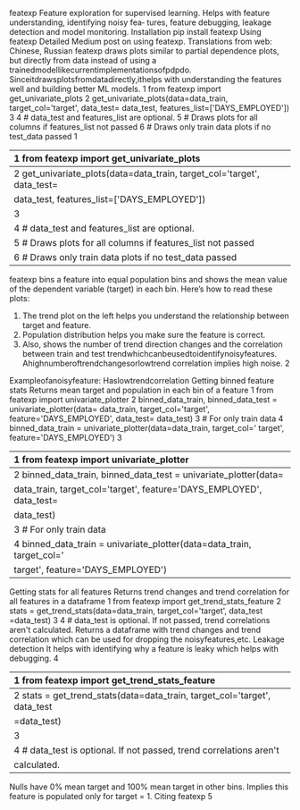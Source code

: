 featexp
Feature exploration for supervised learning. Helps with feature understanding, identifying noisy fea‑
tures, feature debugging, leakage detection and model monitoring.
Installation
pip install featexp
Using featexp
Detailed Medium post on using featexp. Translations from web: Chinese, Russian
featexp draws plots similar to partial dependence plots, but directly from data instead of using a
trainedmodellikecurrentimplementationsofpdpdo. Sinceitdrawsplotsfromdatadirectly,ithelps
with understanding the features well and building better ML models.
1 from featexp import get_univariate_plots
2 get_univariate_plots(data=data_train, target_col='target', data_test=
data_test, features_list=['DAYS_EMPLOYED'])
3
4 # data_test and features_list are optional.
5 # Draws plots for all columns if features_list not passed
6 # Draws only train data plots if no test_data passed
1

| 1 from featexp import get_univariate_plots                              |
|:------------------------------------------------------------------------|
| 2 get_univariate_plots(data=data_train, target_col='target', data_test= |
| data_test, features_list=['DAYS_EMPLOYED'])                             |
| 3                                                                       |
| 4 # data_test and features_list are optional.                           |
| 5 # Draws plots for all columns if features_list not passed             |
| 6 # Draws only train data plots if no test_data passed                  |

featexp bins a feature into equal population bins and shows the mean value of the dependent
variable (target) in each bin. Here’s how to read these plots:
1. The trend plot on the left helps you understand the relationship between target and feature.
2. Population distribution helps you make sure the feature is correct.
3. Also, shows the number of trend direction changes and the correlation between train and test
trendwhichcanbeusedtoidentifynoisyfeatures. Ahighnumberoftrendchangesorlowtrend
correlation implies high noise.
2

Exampleofanoisyfeature: Haslowtrendcorrelation
Getting binned feature stats
Returns mean target and population in each bin of a feature
1 from featexp import univariate_plotter
2 binned_data_train, binned_data_test = univariate_plotter(data=
data_train, target_col='target', feature='DAYS_EMPLOYED', data_test=
data_test)
3 # For only train data
4 binned_data_train = univariate_plotter(data=data_train, target_col='
target', feature='DAYS_EMPLOYED')
3

| 1 from featexp import univariate_plotter                               |
|:-----------------------------------------------------------------------|
| 2 binned_data_train, binned_data_test = univariate_plotter(data=       |
| data_train, target_col='target', feature='DAYS_EMPLOYED', data_test=   |
| data_test)                                                             |
| 3 # For only train data                                                |
| 4 binned_data_train = univariate_plotter(data=data_train, target_col=' |
| target', feature='DAYS_EMPLOYED')                                      |

Getting stats for all features
Returns trend changes and trend correlation for all features in a dataframe
1 from featexp import get_trend_stats_feature
2 stats = get_trend_stats(data=data_train, target_col='target', data_test
=data_test)
3
4 # data_test is optional. If not passed, trend correlations aren't
calculated.
Returns a dataframe with trend changes and trend correlation which can be used for dropping the
noisyfeatures,etc.
Leakage detection
It helps with identifying why a feature is leaky which helps with debugging.
4

| 1 from featexp import get_trend_stats_feature                             |
|:--------------------------------------------------------------------------|
| 2 stats = get_trend_stats(data=data_train, target_col='target', data_test |
| =data_test)                                                               |
| 3                                                                         |
| 4 # data_test is optional. If not passed, trend correlations aren't       |
| calculated.                                                               |

Nulls have 0% mean target and 100% mean target in other bins. Implies this feature is populated
only for target = 1.
Citing featexp
5